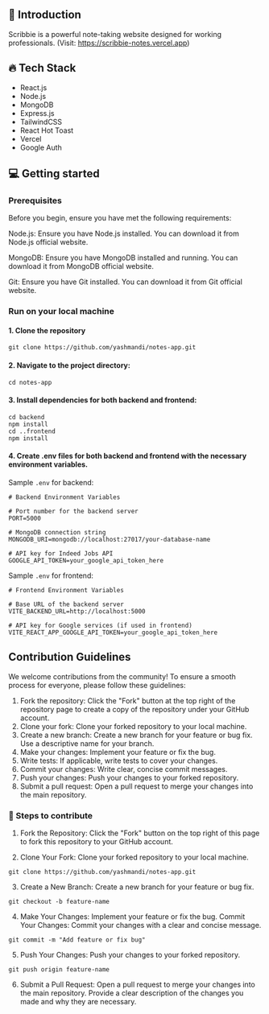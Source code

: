 ## 🚀 Introduction
Scribbie is a powerful note-taking website designed for working professionals. (Visit: https://scribbie-notes.vercel.app)

## 🔥 Tech Stack
- React.js
- Node.js
- MongoDB
- Express.js
- TailwindCSS
- React Hot Toast
- Vercel
- Google Auth

## 💻 Getting started

### Prerequisites
Before you begin, ensure you have met the following requirements:

Node.js: Ensure you have Node.js installed. You can download it from Node.js official website.

MongoDB: Ensure you have MongoDB installed and running. You can download it from MongoDB official website.

Git: Ensure you have Git installed. You can download it from Git official website.

### Run on your local machine

#### 1. Clone the repository

```
git clone https://github.com/yashmandi/notes-app.git
```

#### 2. Navigate to the project directory:
```
cd notes-app
```

#### 3. Install dependencies for both backend and frontend:
```
cd backend
npm install
cd ..frontend
npm install
```
#### 4. Create .env files for both backend and frontend with the necessary environment variables.

Sample ```.env``` for backend:
```
# Backend Environment Variables

# Port number for the backend server
PORT=5000

# MongoDB connection string
MONGODB_URI=mongodb://localhost:27017/your-database-name

# API key for Indeed Jobs API
GOOGLE_API_TOKEN=your_google_api_token_here
```

Sample ```.env``` for frontend:
```
# Frontend Environment Variables

# Base URL of the backend server
VITE_BACKEND_URL=http://localhost:5000

# API key for Google services (if used in frontend)
VITE_REACT_APP_GOOGLE_API_TOKEN=your_google_api_token_here
```

## Contribution Guidelines
We welcome contributions from the community! To ensure a smooth process for everyone, please follow these guidelines:

1. Fork the repository: Click the "Fork" button at the top right of the repository page to create a copy of the repository under your GitHub account.
2. Clone your fork: Clone your forked repository to your local machine.
3. Create a new branch: Create a new branch for your feature or bug fix. Use a descriptive name for your branch.
4. Make your changes: Implement your feature or fix the bug.
5. Write tests: If applicable, write tests to cover your changes.
6. Commit your changes: Write clear, concise commit messages.
7. Push your changes: Push your changes to your forked repository.
8. Submit a pull request: Open a pull request to merge your changes into the main repository.

### 🍰 Steps to contribute 
1. Fork the Repository: Click the "Fork" button on the top right of this page to fork this repository to your GitHub account.

2. Clone Your Fork: Clone your forked repository to your local machine.
```
git clone https://github.com/yashmandi/notes-app.git
```

3. Create a New Branch: Create a new branch for your feature or bug fix.
```
git checkout -b feature-name
```

4. Make Your Changes: Implement your feature or fix the bug.
Commit Your Changes: Commit your changes with a clear and concise message.
```
git commit -m "Add feature or fix bug"
```

5. Push Your Changes: Push your changes to your forked repository.
```
git push origin feature-name
```

6. Submit a Pull Request: Open a pull request to merge your changes into the main repository. Provide a clear description of the changes you made and why they are necessary.
